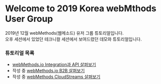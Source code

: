 # Welcome to 2019 Korea webMthods User Group  
2019년 12월 webMethods(웹메소드) 유저 그룹 튜토리얼입니다.  
오후 세션에서 있었던 테크니컬 세션에서 보여드렸던 데모와 튜토리얼입니다.  
  
  
### 튜토리얼 목록  
  
  * [webMethods.io Integration과 API 살펴보기](./wmio%2Bintegration%2Bapi/)  
  * 작성 중 [webMethods.io B2B 살펴보기](/SoftwareAG-Korea/tutorials/blob/master/wM-UserGroup/Dec-2019/wmio%2Bb2b/)  
  * 작성 중 [webMethods CloudStreams 살펴보기](/SoftwareAG-Korea/tutorials/blob/master/wM-UserGroup/Dec-2019/webMethods+CloudStreams/)  
  